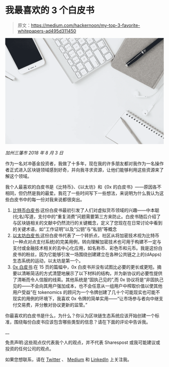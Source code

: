 # 我最喜欢的 3 个白皮书

> 原文：<https://medium.com/hackernoon/my-top-3-favorite-whitepapers-ad495d311450>

![](img/dc1abae563b937f0f0c339a372f4a979.png)

*加州三藩市
2018 年 8 月 3 日*

作为一名对冲基金投资者，我做了十多年，现在我的许多朋友都对我作为一名操作者正式进入区块链领域感到好奇，并向我寻求资源，让他们能够利用这些资源来了解这个领域。

我个人最喜欢的白皮书是《比特币》、《以太坊》和《0x 的白皮书》——原因各不相同，但仍然是我的最爱。我花了一些时间写下一些想法，来说明为什么我认为这些白皮书中的每一份对我来说都很突出。

1.  [比特币白皮书](https://bitcoin.org/bitcoin.pdf):这份白皮书最初引发了人们对虚拟货币领域的兴趣——中本聪(化名)写道，支付中的“重复消费”问题需要第三方来防止。白皮书随后介绍了与区块链相关的文献中仍然流行的关键概念，定义了您现在在日常讨论中看到的关键术语，如“工作证明”以及“公钥”与“私钥”等概念
2.  [以太坊白皮书:](https://github.com/ethereum/wiki/wiki/White-Paper)这份白皮书代表了一个转折点，社区从将加密技术视为比特币(一种点对点支付系统)的完美用例，转向理解加密技术也可用于构建不一定与支付或金融技术相关的去中心化应用，如名称币、彩色币和元币。我是这份白皮书的粉丝，因为它能够引发一场围绕创建建立在各种公共链之上的(dApps)生态系统的运动，以太坊是第一个。
3.  [0x 白皮书](https://0xproject.com/pdfs/0x_white_paper.pdf):在 15 页的篇幅中，0x 白皮书并没有试图比必要的更长或更短。摘要以清晰简洁的方式清楚地展示了以下材料的结构，并为新协议的必要性提供了清晰而令人信服的线索。其他系统是“固执己见的”,而 0x 协议将是“非固执己见的——不会向其用户强加成本，也不会任意从一组用户中榨取价值以使其他用户受益”在 tokenomics 的顾问为一个令牌创建了几十个可能现实也可能不现实的用例的环境下，我喜欢 0x 令牌的简单实用——“让市场参与者向中继支付交易费，并分散对协议更新的监管。”

你最喜欢的白皮书是什么，为什么？你认为区块链生态系统应该开始创建一个标准，围绕每份白皮书应该包含哪些类型的信息？请在下面的评论中告诉我。

__

免责声明:这些观点仅代表我个人的观点，并不代表 Sharespost 或我可能建议或投资的任何公司的观点。

如果您想联系，请在 [Twitter](https://twitter.com/John1wu) 、 [Medium](/@John1wu) 和 [LinkedIn](https://www.linkedin.com/in/johnwu87/) 上关注我。
